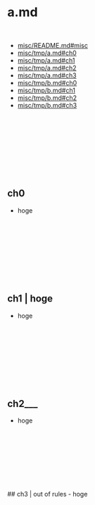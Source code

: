 # a.md

<br>

- <a href="https://github.com/takata150802/misc/blob/master/README.md#misc"> misc/README.md#misc </a>
- <a href="https://github.com/takata150802/misc/blob/master/tmp/a.md#ch0"> misc/tmp/a.md#ch0 </a>
- <a href="https://github.com/takata150802/misc/blob/master/tmp/a.md#ch1"> misc/tmp/a.md#ch1 </a>
- <a href="https://github.com/takata150802/misc/blob/master/tmp/a.md#ch2"> misc/tmp/a.md#ch2 </a>
- <a href="https://github.com/takata150802/misc/blob/master/tmp/a.md#ch3"> misc/tmp/a.md#ch3 </a>
- <a href="https://github.com/takata150802/misc/blob/master/tmp/b.md#ch0"> misc/tmp/b.md#ch0 </a>
- <a href="https://github.com/takata150802/misc/blob/master/tmp/b.md#ch1"> misc/tmp/b.md#ch1 </a>
- <a href="https://github.com/takata150802/misc/blob/master/tmp/b.md#ch2"> misc/tmp/b.md#ch2 </a>
- <a href="https://github.com/takata150802/misc/blob/master/tmp/b.md#ch3"> misc/tmp/b.md#ch3 </a>

<br>
<br>
<br>
<br>
<br>
<br>
<br>
<br>

<a id="ch0"></a>
## ch0 <!-- achor ch0 -->
- hoge

<br>
<br>
<br>
<br>
<br>
<br>
<br>
<br>

<a id="ch1"></a>

## ch1 | hoge  <!-- achor ch0 -->
- hoge

<br>
<br>
<br>
<br>
<br>
<br>
<br>
<br>
<a id="ch2"></a>

## ch2___  <!-- achor ch2 -->
- hoge

<br>
<br>
<br>
<br>
<br>
<br>
<br>
<br>
<a id="ch3"></a>
## ch3 | out of rules <!-- achor ch3 -->
- hoge
